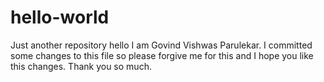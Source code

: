 # hello-world
Just another repository
hello I am Govind Vishwas Parulekar.
I committed some changes to this file so please forgive me for this 
and I hope you like this changes. Thank you so much.
